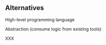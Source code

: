 ## Alternatives

<i class="fa-duotone fa-solid fa-bullseye-arrow fa-4x"></i> <!-- .element: style="float: right;" -->

High-level programming language

Abstraction (consume logic from existing tools)

XXX